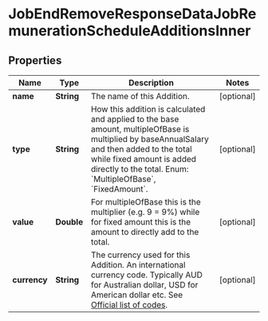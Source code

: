 

# JobEndRemoveResponseDataJobRemunerationScheduleAdditionsInner


## Properties

| Name | Type | Description | Notes |
|------------ | ------------- | ------------- | -------------|
|**name** | **String** | The name of this Addition. |  [optional] |
|**type** | **String** | How this addition is calculated and applied to the base amount, multipleOfBase is multiplied by baseAnnualSalary and then added to the total while fixed amount is added directly to the total. Enum: &#x60;MultipleOfBase&#x60;, &#x60;FixedAmount&#x60;. |  [optional] |
|**value** | **Double** | For multipleOfBase this is the multiplier (e.g. 9 &#x3D; 9%) while for fixed amount this is the amount to directly add to the total. |  [optional] |
|**currency** | **String** | The currency used for this Addition. An international currency code. Typically AUD for Australian dollar, USD for American dollar etc. See [Official list of codes](https://www.iban.com/currency-codes). |  [optional] |



